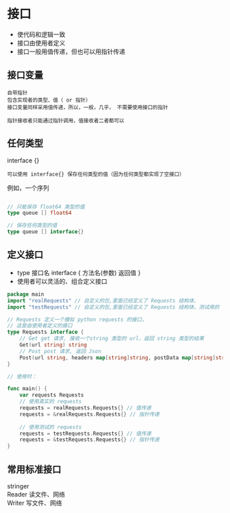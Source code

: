 # 接口

- 使代码和逻辑一致
- 接口由使用者定义
- 接口一般用值传递，但也可以用指针传递

## 接口变量

    自带指针
    包含实现者的类型、值（ or 指针）
    接口变量同样采用值传递，所以，一般，几乎， 不需要使用接口的指针

    指针接收者只能通过指针调用，值接收者二者都可以

## 任何类型

interface {}

    可以使用 interface{} 保存任何类型的值（因为任何类型都实现了空接口）

例如，一个序列

```go

// 只能保存 float64 类型的值
type queue [] float64

// 保存任何类型的值
type queue [] interface{}

```

## 定义接口

- type 接口名 interface { 方法名(参数) 返回值 }
- 使用者可以灵活的、组合定义接口

```go
package main
import "realRequests" // 自定义的包,里面已经定义了 Requests 结构体，
import "testRequests" // 自定义的包,里面已经定义了 Requests 结构体，测试用的

// Requests 定义一个模拟 python requests 的接口，
// 这是由使用者定义的接口
type Requests interface {
	// Get get 请求, 接收一个string 类型的 url，返回 string 类型的结果
	Get(url string) string
	// Post post 请求, 返回 Json
	Post(url string, headers map[string]string, postData map[string]string) Json
}

// 使用时：

func main() {
	var requests Requests
	// 使用真实的 requests
	requests = realRequests.Requests{} // 值传递
	requests = &realRequests.Requests{} // 指针传递
	
	// 使用测试的 requests
	requests = testRequests.Requests{} // 值传递
	requests = &testRequests.Requests{} // 指针传递 
}
```

## 常用标准接口

stringer   
Reader 读文件、网络   
Writer 写文件、网络
